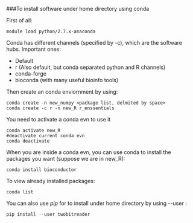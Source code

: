 ###To install software under home directory using conda

First of all:
```shell
module load python/2.7.x-anaconda
```

Conda has different channels (specified by -c), which are the software hubs. Important ones:
* Default
* r (Also default, but conda separated python and R channels)
* conda-forge
* bioconda (with many useful bioinfo tools)

Then create an conda enviornment by using:
```shell
conda create -n new_numpy <package list, delmited by space>
conda create -c r -n new_R r_enssentials
```

You need to activate a conda evn to use it
```shell
conda activate new_R
#deactivate current conda evn
conda deactivate
```

When you are inside a conda evn, you can use conda to install the packages you want (suppose we are in new_R):
```shell
conda install bioconductor
```

To view already installed packages:
```shell
conda list
```

You can also use *pip* for to install under home directory by using --user :
```python
pip install --user twobitreader
```
